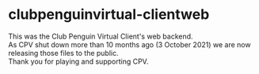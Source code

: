 # clubpenguinvirtual-clientweb
This was the Club Penguin Virtual Client's web backend.<br>
As CPV shut down more than 10 months ago (3 October 2021) we are now releasing those files to the public.<br>
Thank you for playing and supporting CPV.<br>
